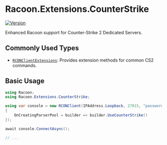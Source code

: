 # Racoon.Extensions.CounterStrike

[![Version](https://img.shields.io/nuget/vpre/Racoon.Extensions.CounterStrike)](https://www.nuget.org/packages/Racoon.Extensions.CounterStrike)

Enhanced Racoon support for Counter-Strike 2 Dedicated Servers.

## Commonly Used Types
- [`RCONClientExtensions`](https://github.com/cryptoc1/racoon/tree/main/src/Racoon.Extensions.CounterStrike/RCONClientExtensions.cs): Provides extension methods for common CS2 commands.

## Basic Usage

```csharp
using Racoon;
using Racoon.Extensions.CounterStrike;

using var console = new RCONClient(IPAddress.Loopback, 27015, "password", new()
{
    OnCreatingParserPool = builder => builder.UseCounterStrike()
});

await console.ConnectAsync();

// ...
```